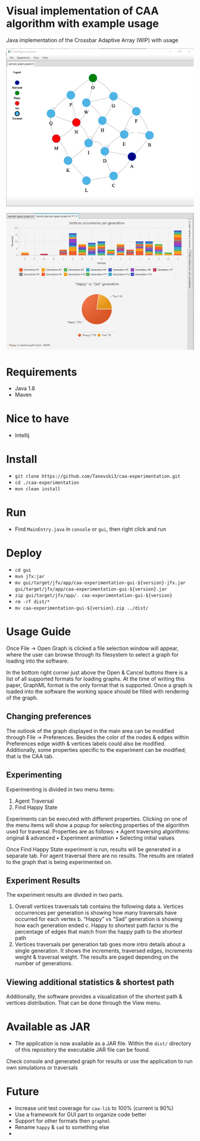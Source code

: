 # Visual implementation of CAA algorithm with example usage
Java implementation of the Crossbar Adaptive Array (WIP) with usage

![screenshot2](https://github.com/Tanevski3/caa-experimentation/blob/master/i2.png)

![screenshot1](https://github.com/Tanevski3/caa-experimentation/blob/master/i1.png)

# Requirements

 - Java 1.8
 - Maven
 
# Nice to have
 - Intellij

# Install
 - `git clone https://github.com/Tanevski3/caa-experimentation.git`
 - `cd ./caa-experimentation`
 - `mvn clean install`
 
# Run
 - Find `MainEntry.java` in `console` or `gui`, then right click and run
 
# Deploy
 - `cd gui`
 - `mvn jfx:jar`
 - `mv gui/target/jfx/app/caa-experimentation-gui-${version}-jfx.jar gui/target/jfx/app/caa-experimentation-gui-${version}.jar`
 - `zip gui/target/jfx/app/. caa-experimentation-gui-${version}`
 - `rm -rf dist/*`
 - `mv caa-experimentation-gui-${version}.zip ../dist/`

# Usage Guide
 
Once File -> Open Graph is clicked a file selection window will appear, where the user can browse through its filesystem to select a graph for loading into the software.
 
In the bottom right corner just above the Open & Cancel buttons there is a list of all supported formats for loading graphs. At the time of writing this paper, GraphML format is the only format that is supported. Once a graph is loaded into the software the working space should be filled with rendering of the graph.  

## Changing preferences
The outlook of the graph displayed in the main area can be modified through File -> Preferences. Besides the color of the nodes & edges within Preferences edge width & vertices labels could also be modified. Additionally, some properties specific to the experiment can be modified; that is the CAA tab.
  
## Experimenting
Experimenting is divided in two menu items:
1.	Agent Traversal
2.	Find Happy State
 
Experiments can be executed with different properties. Clicking on one of the menu items will show a popup for selecting properties of the algorithm used for traversal. Properties are as follows:
•	Agent traversing algorithms: original & advanced
•	Experiment animation 
•	Selecting initial values
 
Once Find Happy State experiment is run, results will be generated in a separate tab. For agent traversal there are no results.
The results are related to the graph that is being experimented on.

## Experiment Results
The experiment results are divided in two parts.
1.	Overall vertices traversals tab contains the following data
    a.	Vertices occurrences per generation is showing how many traversals have occurred for each vertex
    b.	“Happy” vs “Sad” generation is showing how each generation ended
    c.	Happy to shortest path factor is the percentage of edges that match from the happy path to the shortest path 
2.	Vertices traversals per generation tab goes more intro details about a single generation. It shows the increments, traversed edges, increments weight & traversal weight. The results are paged depending on the number of generations.

## Viewing additional statistics & shortest path
Additionally, the software provides a visualization of the shortest path & vertices distribution. That can be done through the View menu.

# Available as JAR
 - The application is now available as a JAR file. Within the `dist/` directory of this repository the executable JAR file can be found.

Check console and generated graph for results or use the application to run own simulations or traversals

# Future
 - Increase unit test coverage for `caa-lib` to 100% (current is 90%)
 - Use a framework for GUI part to organize code better
 - Support for other formats then `graphml`
 - Rename `happy` & `sad` to something else
 - 

